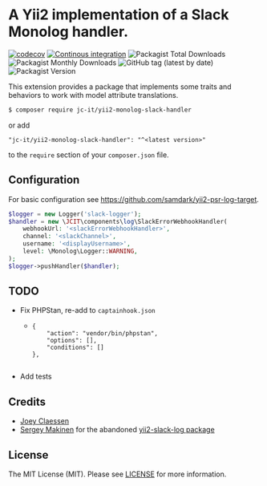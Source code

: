 # A Yii2 implementation of a Slack Monolog handler.

[![codecov](https://codecov.io/gh/jc-it/yii2-monolog-slack-handler/branch/master/graph/badge.svg)](https://codecov.io/gh/jc-it/yii2-monolog-slack-handler)
[![Continous integration](https://github.com/jc-it/yii2-monolog-slack-handler/actions/workflows/ci.yaml/badge.svg)](https://github.com/jc-it/yii2-monolog-slack-handler/actions/workflows/ci.yaml)
![Packagist Total Downloads](https://img.shields.io/packagist/dt/jc-it/yii2-monolog-slack-handler)
![Packagist Monthly Downloads](https://img.shields.io/packagist/dm/jc-it/yii2-monolog-slack-handler)
![GitHub tag (latest by date)](https://img.shields.io/github/v/tag/jc-it/yii2-monolog-slack-handler)
![Packagist Version](https://img.shields.io/packagist/v/jc-it/yii2-monolog-slack-handler)

This extension provides a package that implements some traits and behaviors to work with model attribute translations.

```bash
$ composer require jc-it/yii2-monolog-slack-handler
```

or add

```
"jc-it/yii2-monolog-slack-handler": "^<latest version>"
```

to the `require` section of your `composer.json` file.

## Configuration

For basic configuration see https://github.com/samdark/yii2-psr-log-target.

```php
$logger = new Logger('slack-logger');
$handler = new \JCIT\components\log\SlackErrorWebhookHandler(
    webhookUrl: '<slackErrorWebhookHandler>',
    channel: '<slackChannel>',
    username: '<displayUsername>',
    level: \Monolog\Logger::WARNING,
);
$logger->pushHandler($handler);
```

## TODO
- Fix PHPStan, re-add to `captainhook.json`
    - ```      
      {
          "action": "vendor/bin/phpstan",
          "options": [],
          "conditions": []
      },
    ```
- Add tests

## Credits
- [Joey Claessen](https://github.com/joester89)
- [Sergey Makinen](https://github.com/sergeymakinen) for the abandoned [yii2-slack-log package](https://packagist.org/packages/sergeymakinen/yii2-slack-log)

## License

The MIT License (MIT). Please see [LICENSE](https://github.com/jc-it/yii2-monolog-slack-handler/blob/master/LICENSE) for more information.
